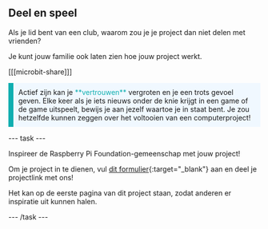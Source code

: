 ## Deel en speel

Als je lid bent van een club, waarom zou je je project dan niet delen met vrienden?

Je kunt jouw familie ook laten zien hoe jouw project werkt.

\[\[\[microbit-share]]]

<p style="border-left: solid; border-width:10px; border-color: #0faeb0; background-color: aliceblue; padding: 10px;">
  Actief zijn kan je <span style="color: #0faeb0">**vertrouwen**</span> vergroten en je een trots gevoel geven. Elke keer als je iets nieuws onder de knie krijgt in een game of de game uitspeelt, bewijs je aan jezelf waartoe je in staat bent. Je zou hetzelfde kunnen zeggen over het voltooien van een computerproject!
</p>

\--- task ---

Inspireer de Raspberry Pi Foundation-gemeenschap met jouw project!

Om je project in te dienen, vul [dit formulier](https://form.raspberrypi.org/f/community-project-submissions){:target="\_blank"} aan en deel je projectlink met ons!

Het kan op de eerste pagina van dit project staan, zodat anderen er inspiratie uit kunnen halen.

\--- /task ---
